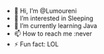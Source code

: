 - 👋 Hi, I’m @Lumoureni
- 👀 I’m interested in Sleeping  
- 🌱 I’m currently learning Java
- 📫 How to reach me :never
- ⚡ Fun fact: LOL

<!---
Lumoureni/Lumoureni is a ✨ special ✨ repository because its `README.md` (this file) appears on your GitHub profile.
You can click the Preview link to take a look at your changes.
--->
